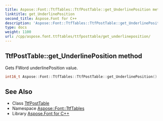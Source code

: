 ```yaml
---
title: Aspose::Font::TtfTables::TtfPostTable::get_UnderlinePosition method
linktitle: get_UnderlinePosition
second_title: Aspose.Font for C++
description: 'Aspose::Font::TtfTables::TtfPostTable::get_UnderlinePosition method. Gets FWord underlinePosition value in C++.'
type: docs
weight: 1100
url: /cpp/aspose.font.ttftables/ttfposttable/get_underlineposition/
---
```

## TtfPostTable::get_UnderlinePosition method


Gets FWord underlinePosition value.

```cpp
int16_t Aspose::Font::TtfTables::TtfPostTable::get_UnderlinePosition()
```

## See Also

* Class [TtfPostTable](../)
* Namespace [Aspose::Font::TtfTables](../../)
* Library [Aspose.Font for C++](../../../)

